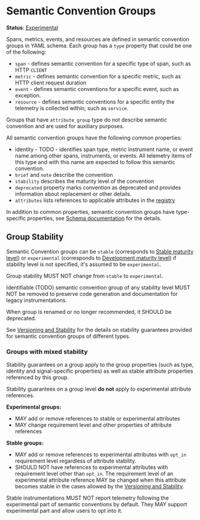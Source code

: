 <!--- Hugo front matter used to generate the website version of this page:
linkTitle: Semantic Convention Groups
aliases: [semantic-convention-groups]
--->

# Semantic Convention Groups

**Status**: [Experimental][DocumentStatus]

Spans, metrics, events, and resources are defined in semantic convention groups in YAML schema.
Each group has a `type` property that could be one of the following:

- `span` - defines semantic convention for a specific type of span, such as HTTP `CLIENT`
- `metric` - defines semantic convention for a specific metric, such as HTTP client request duration
- `event` - defines semantic conventions for a specific event, such as exception.
- `resource` - defines semantic conventions for a specific entity the telemetry is collected within,
  such as `service`.

Groups that have `attribute_group` type do not describe semantic convention and
are used for auxiliary purposes.

All semantic convention groups have the following common properties:

- identity - TODO - identifies span type, metric instrument name, or event name
  among other spans, instruments, or events.
  All telemetry items of this type and with this name are expected to follow this
  semantic convention.
- `brief` and `note` describe the convention
- `stability` describes the maturity level of the convention
- `deprecated` property marks convention as deprecated and provides information about
  replacement or other details.
- `attributes` lists references to applicable attributes in the [registry](../attributes-registry/README.md)

In addition to common properties, semantic convention groups have type-specific properties, see
[Schema documentation](https://github.com/open-telemetry/weaver/blob/main/schemas/semconv-syntax.md)
for the details.

## Group Stability

<!-- TODO: this section will need to change when https://github.com/open-telemetry/semantic-conventions/issues/1096 is implemented -->

Semantic Convention groups can be `stable` (corresponds to
[Stable maturity level][MaturityLevel]) or `experimental` (corresponds to [Development maturity level][MaturityLevel])
if stability level is not specified, it's assumed to be `experimental`.

Group stability MUST NOT change from `stable` to `experimental`.

Identifiable (TODO) semantic convention group of any stability level MUST NOT be removed
to preserve code generation and documentation for legacy instrumentations.

When group is renamed or no longer recommended, it SHOULD be deprecated.

See [Versioning and Stability][Stability] for the details on stability guarantees
provided for semantic convention groups of different types.

### Groups with mixed stability

Stability guarantees on a group apply to the group properties (such as type, identity and
signal-specific properties) as well as stable attribute properties referenced by this group.

Stability guarantees on a group level **do not** apply to experimental attribute references.

**Experimental groups:**

- MAY add or remove references to stable or experimental attributes
- MAY change requirement level and other properties of attribute references

**Stable groups:**

- MAY add or remove references to experimental attributes with `opt_in`
  requirement level regardless of attribute stability.
- SHOULD NOT have references to experimental attributes with requirement level
  other than `opt_in`.
  The requirement level of an experimental attribute reference
  MAY be changed when this attribute becomes stable in the cases allowed by the
  [Versioning and Stability][Stability].

Stable instrumentations MUST NOT report telemetry following the experimental part
of semantic conventions by default. They MAY support experimental part and allow
users to opt into it.

<!-- TODO the SchemaURL needs to contain some indication of stability level, e.g. as a suffix-->

[Stability]: https://opentelemetry.io/docs/specs/otel/versioning-and-stability/#semantic-conventions-stability
[MaturityLevel]: https://github.com/open-telemetry/oteps/blob/main/text/0232-maturity-of-otel.md
[DocumentStatus]: https://opentelemetry.io/docs/specs/otel/document-status
